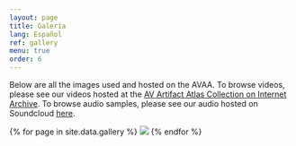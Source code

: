 ```yaml
---
layout: page
title: Galería
lang: Español
ref: gallery
menu: true
order: 6
---
```


Below are all the images used and hosted on the AVAA. To browse videos, please see our videos hosted at the [AV Artifact Atlas Collection on Internet Archive](https://archive.org/details/avartifactatlas?sort=-date). To browse audio samples, please see our audio hosted on Soundcloud [here](https://soundcloud.com/av_artifact_atlas).


{% for page in site.data.gallery %}
  <a href="{{ site.baseurl }}/artifacts/{{ page.for_page }}"><img class="gallery" src="{{ site.baseurl }}/images/{{ page.file }}"/></a>
{% endfor %}
